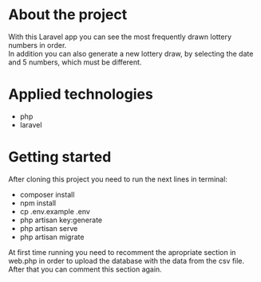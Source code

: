 # About the project
With this Laravel app you can see the most frequently drawn lottery numbers in order.<br/>
In addition you can also generate a new lottery draw, by selecting the date and 5 numbers, which must be different.<br/>

# Applied technologies
- php
- laravel

# Getting started
After cloning this project you need to run the next lines in terminal:
- composer install
- npm install
- cp .env.example .env
- php artisan key:generate
- php artisan serve
- php artisan migrate

At first time running you need to recomment the apropriate section in web.php in order to upload the database with the data from the csv file.<br/>
After that you can comment this section again.


